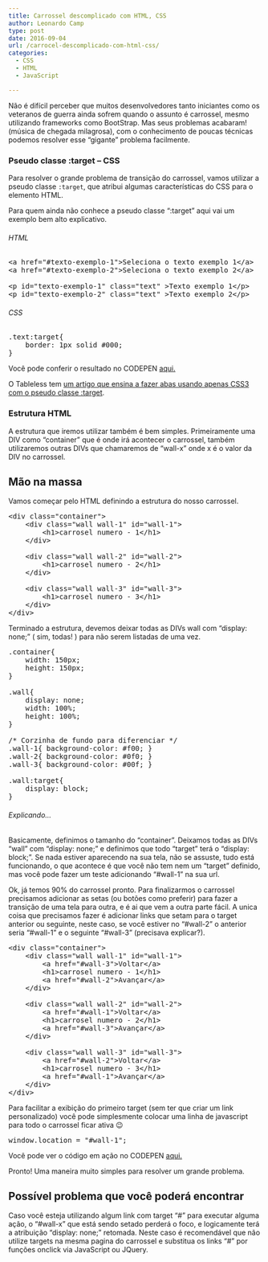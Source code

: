```yaml
---
title: Carrossel descomplicado com HTML, CSS
author: Leonardo Camp
type: post
date: 2016-09-04
url: /carrocel-descomplicado-com-html-css/
categories:
  - CSS
  - HTML
  - JavaScript

---
```

Não é difícil perceber que muitos desenvolvedores tanto iniciantes como os veteranos de guerra ainda sofrem quando o assunto é carrossel, mesmo utilizando frameworks como BootStrap. Mas seus problemas acabaram! (música de chegada milagrosa), com o conhecimento de poucas técnicas podemos resolver esse &#8220;gigante&#8221; problema facilmente.

### Pseudo classe :target &#8211; CSS

Para resolver o grande problema de transição do carrossel, vamos utilizar a pseudo classe `:target`, que atribui algumas características do CSS para o elemento HTML.

Para quem ainda não conhece a pseudo classe &#8220;:target&#8221; aqui vai um exemplo bem alto explicativo.

###### HTML

<pre class="lang-html">&lt;a href="#texto-exemplo-1"&gt;Seleciona o texto exemplo 1&lt;/a&gt;
&lt;a href="#texto-exemplo-2"&gt;Seleciona o texto exemplo 2&lt;/a&gt;

&lt;p id="texto-exemplo-1" class="text" &gt;Texto exemplo 1&lt;/p&gt;
&lt;p id="texto-exemplo-2" class="text" &gt;Texto exemplo 2&lt;/p&gt;
</pre>

###### CSS

<pre class="lang-css">.text:target{
    border: 1px solid #000;
}
</pre>

Você pode conferir o resultado no CODEPEN <a href="http://codepen.io/lleonardoll/pen/BzBdWB?editors=1100" target="_blank">aqui.</a>

O Tableless tem [um artigo que ensina a fazer abas usando apenas CSS3 com o pseudo classe :target][1].

### Estrutura HTML

A estrutura que iremos utilizar também é bem simples. Primeiramente uma DIV como &#8220;container&#8221; que é onde irá acontecer o carrossel, também utilizaremos outras DIVs que chamaremos de &#8220;wall-x&#8221; onde x é o valor da DIV no carrossel.

## Mão na massa

Vamos começar pelo HTML definindo a estrutura do nosso carrossel.

<pre class="lang-html">&lt;div class="container"&gt;
    &lt;div class="wall wall-1" id="wall-1"&gt;
        &lt;h1&gt;carrosel numero - 1&lt;/h1&gt;
    &lt;/div&gt;

    &lt;div class="wall wall-2" id="wall-2"&gt;
        &lt;h1&gt;carrosel numero - 2&lt;/h1&gt;
    &lt;/div&gt;

    &lt;div class="wall wall-3" id="wall-3"&gt;
        &lt;h1&gt;carrosel numero - 3&lt;/h1&gt;
    &lt;/div&gt;
&lt;/div&gt;
</pre>

Terminado a estrutura, devemos deixar todas as DIVs wall com &#8220;display: none;&#8221; ( sim, todas! ) para não serem listadas de uma vez.

<pre class="lang-css">.container{
    width: 150px;
    height: 150px;
}

.wall{
    display: none;
    width: 100%;
    height: 100%;
}

/* Corzinha de fundo para diferenciar */
.wall-1{ background-color: #f00; }
.wall-2{ background-color: #0f0; }
.wall-3{ background-color: #00f; }

.wall:target{
    display: block;
}
</pre>

###### Explicando&#8230;

Basicamente, definimos o tamanho do &#8220;container&#8221;. Deixamos todas as DIVs &#8220;wall&#8221; com &#8220;display: none;&#8221; e definimos que todo &#8220;target&#8221; terá o &#8220;display: block;&#8221;. Se nada estiver aparecendo na sua tela, não se assuste, tudo está funcionando, o que acontece é que você não tem nem um &#8220;target&#8221; definido, mas você pode fazer um teste adicionando &#8220;#wall-1&#8221; na sua url.

Ok, já temos 90% do carrossel pronto. Para finalizarmos o carrossel precisamos adicionar as setas (ou botões como preferir) para fazer a transição de uma tela para outra, e é ai que vem a outra parte fácil. A unica coisa que precisamos fazer é adicionar links que setam para o target anterior ou seguinte, neste caso, se você estiver no &#8220;#wall-2&#8221; o anterior seria &#8220;#wall-1&#8221; e o seguinte &#8220;#wall-3&#8221; (precisava explicar?).

<pre class="lang-html">&lt;div class="container"&gt;
    &lt;div class="wall wall-1" id="wall-1"&gt;
        &lt;a href="#wall-3"&gt;Voltar&lt;/a&gt;
        &lt;h1&gt;carrosel numero - 1&lt;/h1&gt;
        &lt;a href="#wall-2"&gt;Avançar&lt;/a&gt;
    &lt;/div&gt;

    &lt;div class="wall wall-2" id="wall-2"&gt;
        &lt;a href="#wall-1"&gt;Voltar&lt;/a&gt;
        &lt;h1&gt;carrosel numero - 2&lt;/h1&gt;
        &lt;a href="#wall-3"&gt;Avançar&lt;/a&gt;
    &lt;/div&gt;

    &lt;div class="wall wall-3" id="wall-3"&gt;
        &lt;a href="#wall-2"&gt;Voltar&lt;/a&gt;
        &lt;h1&gt;carrosel numero - 3&lt;/h1&gt;
        &lt;a href="#wall-1"&gt;Avançar&lt;/a&gt;
    &lt;/div&gt;
&lt;/div&gt;
</pre>

Para facilitar a exibição do primeiro target (sem ter que criar um link personalizado) você pode simplesmente colocar uma linha de javascript para todo o carrossel ficar ativa 😉

<pre>window.location = "#wall-1";
</pre>

Você pode ver o código em ação no CODEPEN <a href="http://codepen.io/lleonardoll/pen/pbvdRZ" target="_blank">aqui.</a>

Pronto! Uma maneira muito simples para resolver um grande problema.

## Possível problema que você poderá encontrar

Caso você esteja utilizando algum link com target &#8220;#&#8221; para executar alguma ação, o &#8220;#wall-x&#8221; que está sendo setado perderá o foco, e logicamente terá a atribuição &#8220;display: none;&#8221; retomada. Neste caso é recomendável que não utilize targets na mesma pagina do carrossel e substitua os links &#8220;#&#8221; por funções onclick via JavaScript ou JQuery.

 [1]: http://tableless.com.br/css3-abas-com-a-pseudo-classe-target/